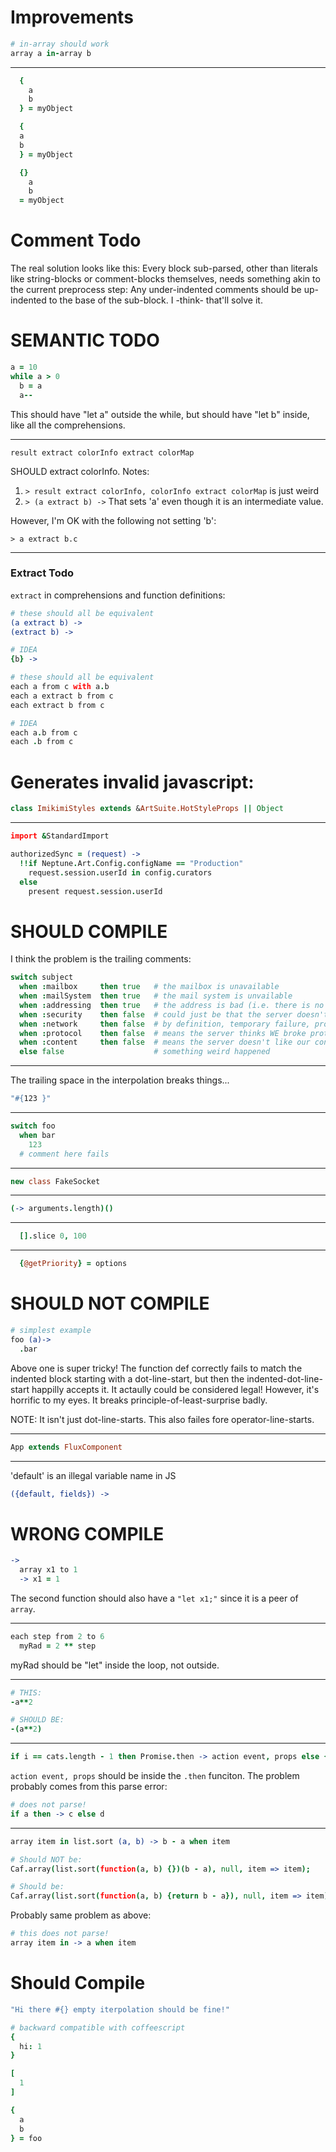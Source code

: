 # Improvements

```coffeescript
# in-array should work
array a in-array b
```
---
```coffeescript
  {
    a
    b
  } = myObject

  {
  a
  b
  } = myObject

  {}
    a
    b
  = myObject
```




# Comment Todo

The real solution looks like this: Every block sub-parsed, other than literals
like string-blocks or comment-blocks themselves, needs something akin to the
current preprocess step: Any under-indented comments should be up-indented to
the base of the sub-block. I -think- that'll solve it.




# SEMANTIC TODO

```coffeescript
a = 10
while a > 0
  b = a
  a--
```

This should have "let a" outside the while, but should have "let b" inside, like
all the comprehensions.

---------
```
result extract colorInfo extract colorMap
```

SHOULD extract colorInfo. Notes:

1. ```> result extract colorInfo, colorInfo extract colorMap```
  is just weird
2. ```> (a extract b) ->```
  That sets 'a' even though it is an intermediate value.

However, I'm OK with the following not setting 'b':

```
> a extract b.c
```

--------

### Extract Todo

`extract` in comprehensions and function definitions:

```coffeescript
# these should all be equivalent
(a extract b) ->
(extract b) ->

# IDEA
{b} ->

# these should all be equivalent
each a from c with a.b
each a extract b from c
each extract b from c

# IDEA
each a.b from c
each .b from c
```











# Generates invalid javascript:

```coffeescript
class ImikimiStyles extends &ArtSuite.HotStyleProps || Object
```

---

```coffeescript
import &StandardImport

authorizedSync = (request) ->
  !!if Neptune.Art.Config.configName == "Production"
    request.session.userId in config.curators
  else
    present request.session.userId
```




# SHOULD COMPILE


I think the problem is the trailing comments:

```coffeescript
switch subject
  when :mailbox     then true   # the mailbox is unavailable
  when :mailSystem  then true   # the mail system is unvailable
  when :addressing  then true   # the address is bad (i.e. there is no mailbox)
  when :security    then false  # could just be that the server doesn't like our IP
  when :network     then false  # by definition, temporary failure, probably should never be a clientFailure
  when :protocol    then false  # means the server thinks WE broke protocol
  when :content     then false  # means the server doesn't like our content - since we weren't really sending any, something weird happend
  else false                    # something weird happened
```
---

The trailing space in the interpolation breaks things...

```coffeescript
"#{123 }"
```

---
```coffeescript
switch foo
  when bar
    123
  # comment here fails
```
---

```coffeescript
new class FakeSocket
```

---

```coffeescript
(-> arguments.length)()
```
---
```coffeescript
  [].slice 0, 100
```
---

```coffeescript
  {@getPriority} = options
```




# SHOULD NOT COMPILE

```coffeescript
# simplest example
foo (a)->
  .bar
```

Above one is super tricky! The function def correctly fails to match the indented block starting with a dot-line-start, but then the indented-dot-line-start happilly accepts it. It actaully could be considered legal! However, it's horrific to my eyes. It breaks principle-of-least-surprise badly.

NOTE: It isn't just dot-line-starts. This also failes fore operator-line-starts.

---
```coffeescript
App extends FluxComponent
```
---
'default' is an illegal variable name in JS
```coffeescript
({default, fields}) ->
```





# WRONG COMPILE


```coffeescript
->
  array x1 to 1
  -> x1 = 1
```

The second function should also
have a `"let x1;"` since it is a peer of `array`.

---

```coffeescript
each step from 2 to 6
  myRad = 2 ** step
```

myRad should be "let" inside the loop, not outside.

---


```coffeescript
# THIS:
-a**2

# SHOULD BE:
-(a**2)
```


---

```coffeescript
if i == cats.length - 1 then Promise.then -> action event, props else {}
```

`action event, props` should be inside the `.then` funciton. The problem probably comes from this parse error:

```coffeescript
# does not parse!
if a then -> c else d
```



---
```coffeescript
array item in list.sort (a, b) -> b - a when item

# Should NOT be:
Caf.array(list.sort(function(a, b) {})(b - a), null, item => item);

# Should be:
Caf.array(list.sort(function(a, b) {return b - a}), null, item => item);
```

Probably same problem as above:

```coffeescript
# this does not parse!
array item in -> a when item
```

# Should Compile

```coffeescript
"Hi there #{} empty iterpolation should be fine!"
```

```coffeescript
# backward compatible with coffeescript
{
  hi: 1
}

[
  1
]

{
  a
  b
} = foo
```